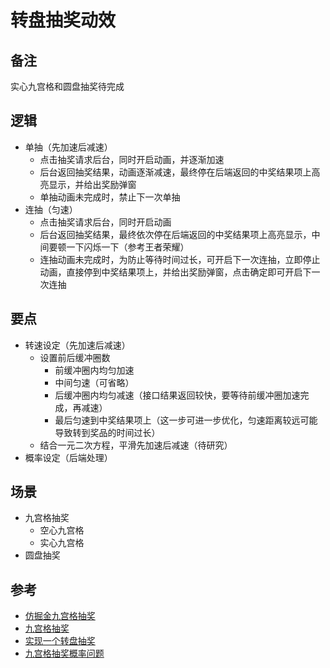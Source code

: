 # 转盘抽奖动效

## 备注

实心九宫格和圆盘抽奖待完成

## 逻辑

- 单抽（先加速后减速）
  - 点击抽奖请求后台，同时开启动画，并逐渐加速
  - 后台返回抽奖结果，动画逐渐减速，最终停在后端返回的中奖结果项上高亮显示，并给出奖励弹窗
  - 单抽动画未完成时，禁止下一次单抽
- 连抽（匀速）
  - 点击抽奖请求后台，同时开启动画
  - 后台返回抽奖结果，最终依次停在后端返回的中奖结果项上高亮显示，中间要顿一下闪烁一下（参考王者荣耀）
  - 连抽动画未完成时，为防止等待时间过长，可开启下一次连抽，立即停止动画，直接停到中奖结果项上，并给出奖励弹窗，点击确定即可开启下一次连抽

## 要点

- 转速设定（先加速后减速）
  - 设置前后缓冲圈数
    - 前缓冲圈内均匀加速
    - 中间匀速（可省略）
    - 后缓冲圈内均匀减速（接口结果返回较快，要等待前缓冲圈加速完成，再减速）
    - 最后匀速到中奖结果项上（这一步可进一步优化，匀速距离较远可能导致转到奖品的时间过长）
  - 结合一元二次方程，平滑先加速后减速（待研究）
- 概率设定（后端处理）

## 场景

- 九宫格抽奖
  - 空心九宫格
  - 实心九宫格
- 圆盘抽奖

## 参考

- [仿掘金九宫格抽奖](https://juejin.cn/post/7169557396355252237)
- [九宫格抽奖](https://blog.csdn.net/weixin_42703239/article/details/105457517)
- [实现一个转盘抽奖](https://juejin.cn/post/7122627606045786125)
- [九宫格抽奖概率问题](https://segmentfault.com/q/1010000010467089)
